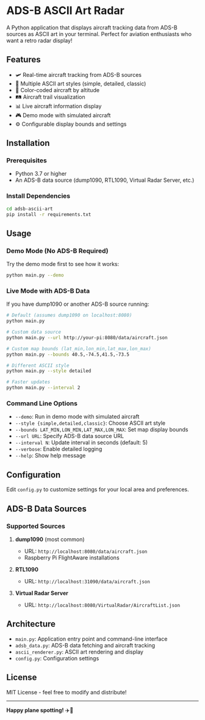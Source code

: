 # ADS-B ASCII Art Radar

A Python application that displays aircraft tracking data from ADS-B sources as ASCII art in your terminal. Perfect for aviation enthusiasts who want a retro radar display!

## Features

- 🛩️ Real-time aircraft tracking from ADS-B sources
- 🎨 Multiple ASCII art styles (simple, detailed, classic)
- 🌈 Color-coded aircraft by altitude
- 🛤️ Aircraft trail visualization
- 📊 Live aircraft information display
- 🎮 Demo mode with simulated aircraft
- ⚙️ Configurable display bounds and settings

## Installation

### Prerequisites

- Python 3.7 or higher
- An ADS-B data source (dump1090, RTL1090, Virtual Radar Server, etc.)

### Install Dependencies

```bash
cd adsb-ascii-art
pip install -r requirements.txt
```

## Usage

### Demo Mode (No ADS-B Required)

Try the demo mode first to see how it works:

```bash
python main.py --demo
```

### Live Mode with ADS-B Data

If you have dump1090 or another ADS-B source running:

```bash
# Default (assumes dump1090 on localhost:8080)
python main.py

# Custom data source
python main.py --url http://your-pi:8080/data/aircraft.json

# Custom map bounds (lat_min,lon_min,lat_max,lon_max)
python main.py --bounds 40.5,-74.5,41.5,-73.5

# Different ASCII style
python main.py --style detailed

# Faster updates
python main.py --interval 2
```

### Command Line Options

- `--demo`: Run in demo mode with simulated aircraft
- `--style {simple,detailed,classic}`: Choose ASCII art style
- `--bounds LAT_MIN,LON_MIN,LAT_MAX,LON_MAX`: Set map display bounds
- `--url URL`: Specify ADS-B data source URL
- `--interval N`: Update interval in seconds (default: 5)
- `--verbose`: Enable detailed logging
- `--help`: Show help message

## Configuration

Edit `config.py` to customize settings for your local area and preferences.

## ADS-B Data Sources

### Supported Sources

1. **dump1090** (most common)
   - URL: `http://localhost:8080/data/aircraft.json`
   - Raspberry Pi FlightAware installations

2. **RTL1090**
   - URL: `http://localhost:31090/data/aircraft.json`

3. **Virtual Radar Server**
   - URL: `http://localhost:8080/VirtualRadar/AircraftList.json`

## Architecture

- `main.py`: Application entry point and command-line interface
- `adsb_data.py`: ADS-B data fetching and aircraft tracking
- `ascii_renderer.py`: ASCII art rendering and display
- `config.py`: Configuration settings

## License

MIT License - feel free to modify and distribute!

---

**Happy plane spotting!** ✈️📡
